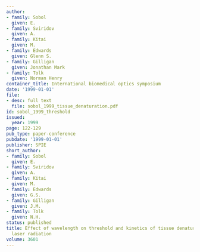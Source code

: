 ```yaml
---
author:
- family: Sobol
  given: E.
- family: Sviridov
  given: A.
- family: Kitai
  given: M.
- family: Edwards
  given: Glenn S.
- family: Gilligan
  given: Jonathan Mark
- family: Tolk
  given: Norman Henry
container_title: International biomedical optics symposium
date: '1999-01-01'
file:
- desc: full text
  file: sobol_1999_tissue_denaturation.pdf
id: sobol_1999_threshold
issued:
  year: 1999
page: 122-129
pub_type: paper-conference
pubdate: '1999-01-01'
publisher: SPIE
short_author:
- family: Sobol
  given: E.
- family: Sviridov
  given: A.
- family: Kitai
  given: M.
- family: Edwards
  given: G.S.
- family: Gilligan
  given: J.M.
- family: Tolk
  given: N.H.
status: published
title: Effect of wavelength on threshold and kinetics of tissue denaturation under
  laser radiation
volume: 3601
---
```

